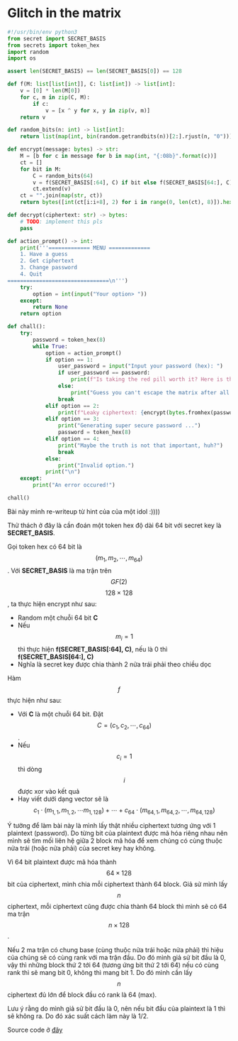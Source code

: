 # Glitch in the matrix

```python
#!/usr/bin/env python3
from secret import SECRET_BASIS
from secrets import token_hex
import random
import os

assert len(SECRET_BASIS) == len(SECRET_BASIS[0]) == 128

def f(M: list[list[int]], C: list[int]) -> list[int]:
    v = [0] * len(M[0])
    for c, m in zip(C, M):
        if c:
            v = [x ^ y for x, y in zip(v, m)]
    return v

def random_bits(n: int) -> list[int]:
    return list(map(int, bin(random.getrandbits(n))[2:].rjust(n, "0")))

def encrypt(message: bytes) -> str:
    M = [b for c in message for b in map(int, "{:08b}".format(c))]
    ct = []
    for bit in M:
        C = random_bits(64)
        v = f(SECRET_BASIS[:64], C) if bit else f(SECRET_BASIS[64:], C)
        ct.extend(v)
    ct = "".join(map(str, ct))
    return bytes([int(ct[i:i+8], 2) for i in range(0, len(ct), 8)]).hex()

def decrypt(ciphertext: str) -> bytes:
    # TODO: implement this pls
    pass

def action_prompt() -> int:
    print('''============= MENU =============
    1. Have a guess
    2. Get ciphertext
    3. Change password
    4. Quit
================================\n''')
    try:
        option = int(input("Your option> "))
    except:
        return None
    return option

def chall():
    try:
        password = token_hex(8)
        while True:
            option = action_prompt()
            if option == 1:
                user_password = input("Input your password (hex): ")
                if user_password == password:
                    print(f"Is taking the red pill worth it? Here is the truth that you want: {os.environ['FLAG']}.")
                else:
                    print("Guess you can't escape the matrix after all.", password)
                break
            elif option == 2:
                print(f"Leaky ciphertext: {encrypt(bytes.fromhex(password))}")
            elif option == 3:
                print("Generating super secure password ...")
                password = token_hex(8)
            elif option == 4:
                print("Maybe the truth is not that important, huh?")
                break
            else:
                print("Invalid option.")
            print("\n")
    except:
        print("An error occured!")

chall()
```

Bài này mình re-writeup từ hint của của một idol :))))

Thử thách ở đây là cần đoán một token hex độ dài 64 bit với secret key là **SECRET\_BASIS**.

Gọi token hex có 64 bit là $$(m_1, m_2, \cdots, m_{64})$$. Với **SECRET\_BASIS** là ma trận trên $$GF(2)$$ $$128 \times 128$$, ta thực hiện encrypt như sau:

* Random một chuỗi 64 bit **C**
* Nếu $$m_i = 1$$ thì thực hiện **f(SECRET\_BASIS\[:64], C)**, nếu là 0 thì **f(SECRET\_BASIS\[64:], C)**
* Nghĩa là secret key được chia thành 2 nửa trái phải theo chiều dọc

Hàm $$f$$ thực hiện như sau:

* Với **C** là một chuỗi 64 bit. Đặt $$C = (c_1, c_2, \cdots, c_{64})$$.
* Nếu $$c_i = 1$$ thì dòng $$i$$ được xor vào kết quả
* Hay viết dưới dạng vector sẽ là $$c_1 \cdot (m_{1,1}, m_{1,2}, \cdots m_{1,128}) + \cdots + c_{64} \cdot (m_{64,1}, m_{64,2}, \cdots, m_{64,128})$$

Ý tưởng để làm bài này là mình lấy thật nhiều ciphertext tương ứng với 1 plaintext (password). Do từng bit của plaintext được mã hóa riêng nhau nên mình sẽ tìm mối liên hệ giữa 2 block mã hóa để xem chúng có cùng thuộc nửa trái (hoặc nửa phải) của secret key hay không.

Vì 64 bit plaintext được mã hóa thành $$64 \times 128$$ bit của ciphertext, mình chia mỗi ciphertext thành 64 block. Giả sử mình lấy $$n$$ ciphertext, mỗi ciphertext cũng được chia thành 64 block thì mình sẽ có 64 ma trận $$n \times 128$$.

Nếu 2 ma trận có chung base (cùng thuộc nửa trái hoặc nửa phải) thì hiệu của chúng sẽ có cùng rank với ma trận đầu. Do đó mình giả sử bit đầu là 0, vậy thì những block thứ 2 tới 64 (tương ứng bit thứ 2 tới 64) nếu có cùng rank thì sẽ mang bit 0, không thì mang bit 1. Do đó mình cần lấy $$n$$ ciphertext đủ lớn để block đầu có rank là 64 (max).

Lưu ý rằng do mình giả sử bit đầu là 0, nên nếu bit đầu của plaintext là 1 thì sẽ không ra. Do đó xác suất cách làm này là 1/2.

Source code ở [đây](https://github.com/dunglq2000/CTF/tree/master/ISITDTUCTF/2022/glitch\_in\_the\_matrix)
